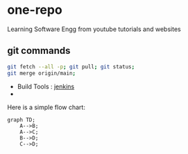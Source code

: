# one-repo

Learning Software Engg from youtube tutorials and websites

## git commands

```sh
git fetch --all -p; git pull; git status;
git merge origin/main;
```

- Build Tools : [jenkins](md/jenkins.md)
- 

Here is a simple flow chart:

```mermaid
graph TD;
    A-->B;
    A-->C;
    B-->D;
    C-->D;
```